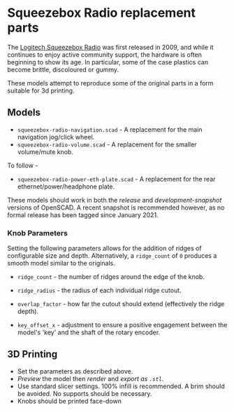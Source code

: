 # Squeezebox Radio replacement parts

The [Logitech Squeezebox Radio](https://lyrion.org/players-and-controllers/squeezebox-radio/) was first released in 2009, and while it continues to enjoy active community support, the hardware is often beginning to show its age. In particular, some of the case plastics can become brittle, discoloured or gummy.

These models attempt to reproduce some of the original parts in a form suitable for 3d printing.

## Models

- `squeezebox-radio-navigation.scad` - A replacement for the main navigation jog/click wheel.
- `squeezebox-radio-volume.scad` - A replacement for the smaller volume/mute knob.

To follow -

- `squeezebox-radio-power-eth-plate.scad` - A replacement for the rear ethernet/power/headphone plate.

These models should work in both the *release* and *development-snapshot* versions of OpenSCAD. A recent snapshot is recommended however, as no formal release has been tagged since January 2021.


### Knob Parameters

Setting the following parameters allows for the addition of ridges of configurable size and depth. Alternatively, a `ridge_count` of `0` produces a smooth model similar to the originals.

- `ridge_count` - the number of ridges around the edge of the knob.
- `ridge_radius` - the radius of each individual ridge cutout.
- `overlap_factor` - how far the cutout should extend (effectively the ridge depth).

- `key_offset_x` - adjustment to ensure a positive engagement between the model's 'key' and the shaft of the rotary encoder.

## 3D Printing

- Set the parameters as described above.
- *Preview* the model then *render* and *export as `.stl`*.
- Use standard slicer settings. 100% infill is recommended. A brim should be avoided. No supports should be necessary.
- Knobs should be printed face-down

